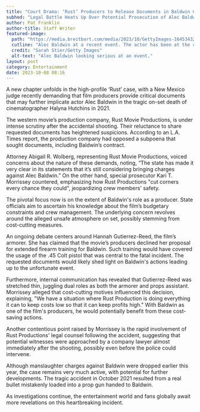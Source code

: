 ```yaml
---
title: "Court Drama: ‘Rust’ Producers to Release Documents in Baldwin Case"
subhed: "Legal Battle Heats Up Over Potential Prosecution of Alec Baldwin"
author: Pat Franklin
author-title: Staff Writer
featured-image: 
  path: "https://media.breitbart.com/media/2023/10/GettyImages-1645343249-640x480.jpg"
  cutline: "Alec Baldwin at a recent event. The actor has been at the center of an investigation following an on-set accident on the film 'Rust'."
  credit: "Sarah Stier/Getty Images"
  alt-text: "Alec Baldwin looking serious at an event."
layout: post
category: Entertainment
date: 2023-10-08 08:16
---
```


A new chapter unfolds in the high-profile ‘Rust’ case, with a New Mexico judge recently demanding that film producers provide critical documents that may further implicate actor Alec Baldwin in the tragic on-set death of cinematographer Halyna Hutchins in 2021.

The western movie’s production company, Rust Movie Productions, is under intense scrutiny after the accidental shooting. Their reluctance to share requested documents has heightened suspicions. According to an L.A. Times report, the production company had opposed a subpoena that sought documents, including Baldwin’s contract.

Attorney Abigail R. Wolberg, representing Rust Movie Productions, voiced concerns about the nature of these demands, noting, “The state has made it very clear in its statements that it’s still considering bringing charges against Alec Baldwin.” On the other hand, special prosecutor Kari T. Morrissey countered, emphasizing how Rust Productions "cut corners every chance they could", jeopardizing crew members' safety.

The pivotal focus now is on the extent of Baldwin's role as a producer. State officials aim to ascertain his knowledge about the film’s budgetary constraints and crew management. The underlying concern revolves around the alleged unsafe atmosphere on set, possibly stemming from cost-cutting measures.

An ongoing debate centers around Hannah Gutierrez-Reed, the film’s armorer. She has claimed that the movie’s producers declined her proposal for extended firearm training for Baldwin. Such training would have covered the usage of the .45 Colt pistol that was central to the fatal incident. The requested documents would likely shed light on Baldwin's actions leading up to the unfortunate event.

Furthermore, internal communication has revealed that Gutierrez-Reed was stretched thin, juggling dual roles as both the armorer and props assistant. Morrissey alleged that cost-cutting motives influenced this decision, explaining, "We have a situation where Rust Production is doing everything it can to keep costs low so that it can keep profits high." With Baldwin as one of the film's producers, he would potentially benefit from these cost-saving actions.

Another contentious point raised by Morrissey is the rapid involvement of Rust Productions' legal counsel following the accident, suggesting that potential witnesses were approached by a company lawyer almost immediately after the shooting, possibly even before the police could intervene.

Although manslaughter charges against Baldwin were dropped earlier this year, the case remains very much active, with potential for further developments. The tragic accident in October 2021 resulted from a real bullet mistakenly loaded into a prop gun handed to Baldwin.

As investigations continue, the entertainment world and fans globally await more revelations on this heartbreaking incident.
